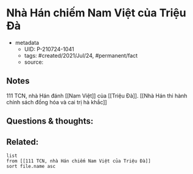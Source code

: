 ---
---

# Nhà Hán chiếm Nam Việt của Triệu Đà

- metadata
	- UID: P-210724-1041
	- tags: #created/2021/Jul/24, #permanent/fact 
	- source: 

## Notes
111 TCN, nhà Hán đánh [[Nam Việt]] của [[Triệu Đà]]. [[Nhà Hán thi hành chính sách đồng hóa và cai trị hà khắc]]

## Questions & thoughts:

## Related:
```dataview
list
from [[111 TCN, nhà Hán chiếm Nam Việt của Triệu Đà]]
sort file.name asc
```

